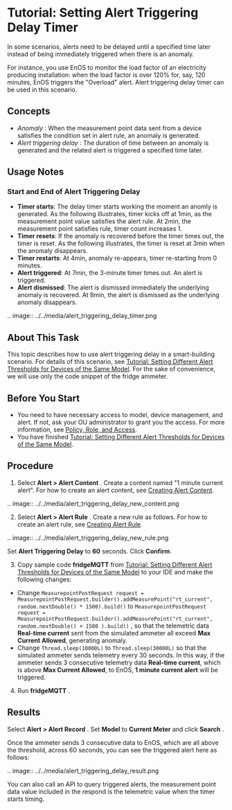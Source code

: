 # Tutorial: Setting Alert Triggering Delay Timer

In some scenarios, alerts need to be delayed until a specified time later instead of being immediately triggered when there is an anomaly.

For instance, you use EnOS to monitor the load factor of an electricity producing installation: when the load factor is over 120% for, say, 120 minutes, EnOS triggers the "Overload" alert. Alert triggering delay timer can be used in this scenario.

## Concepts

- _Anomaly_ : When the measurement point data sent from a device satisfies the condition set in alert rule, an anomaly is generated.
- _Alert triggering delay_ : The duration of time between an anomaly is generated and the related alert is triggered a specified time later.

## Usage Notes

### Start and End of Alert Triggering Delay

- **Timer starts**: The delay timer starts working the moment an anomly is generated. As the following illustrates, timer kicks off at 1min, as the measurement point value satisfies the alert rule. At 2min, the measurement point satisfies rule, timer count increases 1.
- **Timer resets**: If the anomaly is recovered before the timer times out, the timer is reset. As the following illustrates, the timer is reset at 3min when the anomaly disappears.
- **Timer restarts**: At 4min, anomaly re-appears, timer re-starting from 0 minutes.
- **Alert triggered**: At 7min, the 3-minute timer times out. An alert is triggered.
- **Alert dismissed**: The alert is dismissed immediately the underlying anomaly is recovered. At 8min, the alert is dismissed as the underlying anomaly disappears.

.. image:: ../../media/alert_triggering_delay_timer.png

## About This Task

This topic describes how to use alert triggering delay in a smart-building scenario. For details of this scenario, see [Tutorial: Setting Different Alert Thresholds for Devices of the Same Model](/docs/device-connection/en/latest/howto/alert/set_alert_rule_for_device.html#id2). For the sake of convenience, we will use only the code snippet of the fridge ammeter.

## Before You Start

- You need to have necessary access to model, device management, and alert. If not, ask your OU administrator to grant you the access. For more information, see [Policy, Role, and Access](/docs/iam/en/latest/access_policy).
- You have finished [Tutorial: Setting Different Alert Thresholds for Devices of the Same Model](set_alert_rule_for_device).

## Procedure

1. Select **Alert > Alert Content** . Create a content named "1 minute current alert". For how to create an alert content, see [Creating Alert Content](create_alert_content).

  .. image:: ../../media/alert_triggering_delay_new_content.png

2. Select **Alert > Alert Rule** . Create a new rule as follows. For how to create an alert rule, see [Creating Alert Rule](create_alert_rule).

  .. image:: ../../media/alert_triggering_delay_new_rule.png

  Set **Alert Triggering Delay** to **60** seconds. Click **Confirm**.

3. Copy sample code **fridgeMQTT** from [Tutorial: Setting Different Alert Thresholds for Devices of the Same Model](/docs/device-connection/en/latest/howto/alert/set_alert_rule_for_device.html#enos-java-sdk-for-mqtt) to your IDE and make the following changes:

  - Change `MeasurepointPostRequest request = MeasurepointPostRequest.builder().addMeasurePoint("rt_current", random.nextDouble() * 1500).build()` to `MeasurepointPostRequest request = MeasurepointPostRequest.builder().addMeasurePoint("rt_current", random.nextDouble() + 1500 ).build()` , so that the telemetric data **Real-time current** sent from the simulated ammeter all exceed **Max Current Allowed**, generating anomaly.
  - Change `Thread.sleep(10000L)` to `Thread.sleep(30000L)` so that the simulated ammeter sends telemetry every 30 seconds. In this way, if the ammeter sends 3 consecutive telemetry data **Real-time current**, which is above **Max Current Allowed**, to EnOS, **1 minute current alert** will be triggered.

4. Run **fridgeMQTT** .

## Results

Select **Alert > Alert Record** . Set **Model** to **Current Meter** and click **Search** .

Once the ammeter sends 3 consecutive data to EnOS, which are all above the threshold, across 60 seconds, you can see the triggered alert here as follows:

.. image:: ../../media/alert_triggering_delay_result.png

You can also call an API to query triggered alerts, the measurement point data value included in the respond is the telemetric value when the timer starts timing.
